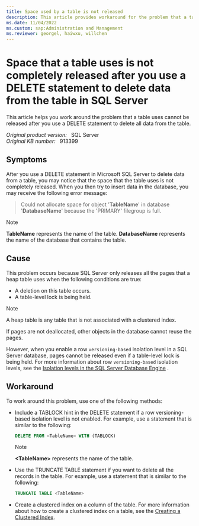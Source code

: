 ```yaml
---
title: Space used by a table is not released
description: This article provides workaround for the problem that a table uses cannot be released after you use a DELETE statement to delete all data from the table.
ms.date: 11/04/2022
ms.custom: sap:Administration and Management
ms.reviewer: georgel, haiwxu, willchen
---
```

# Space that a table uses is not completely released after you use a DELETE statement to delete data from the table in SQL Server

This article helps you work around the problem that a table uses cannot be released after you use a DELETE statement to delete all data from the table.

_Original product version:_ &nbsp; SQL Server  
_Original KB number:_ &nbsp; 913399

## Symptoms

After you use a DELETE statement in Microsoft SQL Server to delete data from a table, you may notice that the space that the table uses is not completely released. When you then try to insert data in the database, you may receive the following error message:

> Could not allocate space for object '**TableName**' in database '**DatabaseName**' because the 'PRIMARY' filegroup is full.

> [!NOTE]
> **TableName** represents the name of the table. **DatabaseName** represents the name of the database that contains the table.

## Cause

This problem occurs because SQL Server only releases all the pages that a heap table uses when the following conditions are true:

- A deletion on this table occurs.
- A table-level lock is being held.

> [!NOTE]
> A heap table is any table that is not associated with a clustered index.

If pages are not deallocated, other objects in the database cannot reuse the pages.

However, when you enable a row `versioning-based` isolation level in a SQL Server database, pages cannot be released even if a table-level lock is being held. For more information about row `versioning-based` isolation levels, see the [Isolation levels in the SQL Server Database Engine](/sql/relational-databases/sql-server-transaction-locking-and-row-versioning-guide#isolation-levels-in-the-) .

## Workaround

To work around this problem, use one of the following methods:

- Include a TABLOCK hint in the DELETE statement if a row versioning-based isolation level is not enabled. For example, use a statement that is similar to the following:

    ```sql
    DELETE FROM <TableName> WITH (TABLOCK)
    ```

    > [!NOTE]
    > **\<TableName>** represents the name of the table.

- Use the TRUNCATE TABLE statement if you want to delete all the records in the table. For example, use a statement that is similar to the following:

    ```sql
    TRUNCATE TABLE <TableName>
    ```

- Create a clustered index on a column of the table. For more information about how to create a clustered index on a table, see the [Creating a Clustered Index](/sql/relational-databases/indexes/create-clustered-indexes).

